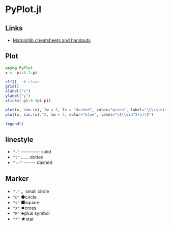 # PyPlot.jl

## Links
- [Matplotlib cheatsheets and handouts](https://matplotlib.org/cheatsheets/)

## Plot
```julia
using PyPlot
x = -pi:0.1:pi

clf()   # clear
grid()
xlabel("x")
ylabel("y")
xticks(-pi:0.5pi:pi)

plot(x, sin.(x), lw = 5, ls = "dashed", color="green", label="\$\\sin(x)\$")
plot(x, sin.(x).^2, lw = 2, color="blue", label="\$\\sin^2(x)\$")

legend()
```

## linestyle 
- `"-"` ────── solid
- `":"`  ...... dotted
- `"--"`  ------ dashed

## Marker
- `"."`  。small circle
- `"o"`  ●circle 
- `"s"`  ■square 
- `"X"`  ✖cross 
- `"P"`  ➕plus symbol
- `"*"`  ★star 
